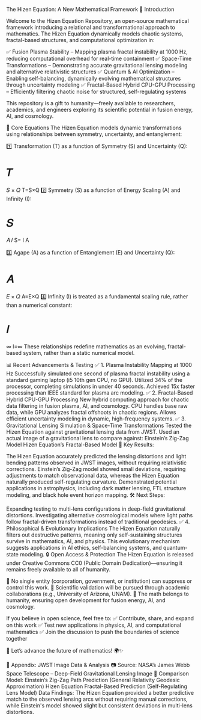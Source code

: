 The Hizen Equation: A New Mathematical Framework
🚀 Introduction

Welcome to the Hizen Equation Repository, an open-source mathematical framework introducing a relational and transformational approach to mathematics. The Hizen Equation dynamically models chaotic systems, fractal-based structures, and computational optimization in:

✅ Fusion Plasma Stability – Mapping plasma fractal instability at 1000 Hz, reducing computational overhead for real-time containment
✅ Space-Time Transformations – Demonstrating accurate gravitational lensing modeling and alternative relativistic structures
✅ Quantum & AI Optimization – Enabling self-balancing, dynamically evolving mathematical structures through uncertainty modeling
✅ Fractal-Based Hybrid CPU-GPU Processing – Efficiently filtering chaotic noise for structured, self-regulating systems

This repository is a gift to humanity—freely available to researchers, academics, and engineers exploring its scientific potential in fusion energy, AI, and cosmology.

🔢 Core Equations
The Hizen Equation models dynamic transformations using relationships between symmetry, uncertainty, and entanglement:

1️⃣ Transformation (T) as a function of Symmetry (S) and Uncertainty (Q):

𝑇
=
𝑆
×
𝑄
T=S×Q
2️⃣ Symmetry (S) as a function of Energy Scaling (A) and Infinity (I):

𝑆
=
𝐴
𝐼
S= 
I
A
​
 
3️⃣ Agape (A) as a function of Entanglement (E) and Uncertainty (Q):

𝐴
=
𝐸
×
𝑄
A=E×Q
4️⃣ Infinity (I) is treated as a fundamental scaling rule, rather than a numerical constant:

𝐼
=
∞
I=∞
These relationships redefine mathematics as an evolving, fractal-based system, rather than a static numerical model.

📊 Recent Advancements & Testing
✅ 1. Plasma Instability Mapping at 1000 Hz
Successfully simulated one second of plasma fractal instability using a standard gaming laptop (i5 10th gen CPU, no GPU).
Utilized 34% of the processor, completing simulations in under 40 seconds.
Achieved 15x faster processing than IEEE standard for plasma arc modeling.
✅ 2. Fractal-Based Hybrid CPU-GPU Processing
New hybrid computing approach for chaotic data filtering in fusion plasma, AI, and cosmology.
CPU handles base raw data, while GPU analyzes fractal offshoots in chaotic regions.
Allows efficient uncertainty modeling in dynamic, high-frequency systems.
✅ 3. Gravitational Lensing Simulation & Space-Time Transformations
Tested the Hizen Equation against gravitational lensing data from JWST.
Used an actual image of a gravitational lens to compare against:
Einstein’s Zig-Zag Model
Hizen Equation’s Fractal-Based Model
📌 Key Results:

The Hizen Equation accurately predicted the lensing distortions and light bending patterns observed in JWST images, without requiring relativistic corrections.
Einstein’s Zig-Zag model showed small deviations, requiring adjustments to match observational data, whereas the Hizen Equation naturally produced self-regulating curvature.
Demonstrated potential applications in astrophysics, including dark matter lensing, FTL structure modeling, and black hole event horizon mapping.
🛠 Next Steps:

Expanding testing to multi-lens configurations in deep-field gravitational distortions.
Investigating alternative cosmological models where light paths follow fractal-driven transformations instead of traditional geodesics.
✅ 4. Philosophical & Evolutionary Implications
The Hizen Equation naturally filters out destructive patterns, meaning only self-sustaining structures survive in mathematics, AI, and physics.
This evolutionary mechanism suggests applications in AI ethics, self-balancing systems, and quantum-state modeling.
🔒 Open Access & Protection
The Hizen Equation is released under Creative Commons CC0 (Public Domain Dedication)—ensuring it remains freely available to all of humanity.

🔹 No single entity (corporation, government, or institution) can suppress or control this work.
🔹 Scientific validation will be pursued through academic collaborations (e.g., University of Arizona, UNAM).
🔹 The math belongs to humanity, ensuring open development for fusion energy, AI, and cosmology.

If you believe in open science, feel free to:
✅ Contribute, share, and expand on this work
✅ Test new applications in physics, AI, and computational mathematics
✅ Join the discussion to push the boundaries of science together

🚀 Let’s advance the future of mathematics! 🌍✨

📎 Appendix: JWST Image Data & Analysis
📷 Source: NASA’s James Webb Space Telescope – Deep-Field Gravitational Lensing Image
📝 Comparison Model:
Einstein’s Zig-Zag Path Prediction (General Relativity Geodesic Approximation)
Hizen Equation Fractal-Based Prediction (Self-Regulating Lens Model)
Data Findings: The Hizen Equation provided a better predictive match to the observed lensing arcs without requiring manual corrections, while Einstein's model showed slight but consistent deviations in multi-lens distortions.
